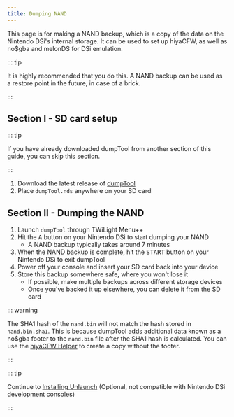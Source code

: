 ```yaml
---
title: Dumping NAND
---
```


This page is for making a NAND backup, which is a copy of the data on the Nintendo DSi's internal storage. It can be used to set up hiyaCFW, as well as no$gba and melonDS for DSi emulation.

::: tip

It is highly recommended that you do this. A NAND backup can be used as a restore point in the future, in case of a brick.

:::

## Section I - SD card setup

::: tip

If you have already downloaded dumpTool from another section of this guide, you can skip this section.

:::

1. Download the latest release of [dumpTool](https://github.com/zoogie/dumpTool/releases/latest/download/dumpTool.nds)
1. Place `dumpTool.nds` anywhere on your SD card


## Section II - Dumping the NAND

1. Launch `dumpTool` through TWiLight Menu++
1. Hit the <kbd class="face">A</kbd> button on your Nintendo DSi to start dumping your NAND
   - A NAND backup typically takes around 7 minutes
1. When the NAND backup is complete, hit the <kbd>START</kbd> button on your Nintendo DSi to exit dumpTool
1. Power off your console and insert your SD card back into your device
1. Store this backup somewhere safe, where you won't lose it
   - If possible, make multiple backups across different storage devices
   - Once you've backed it up elsewhere, you can delete it from the SD card

::: warning

The SHA1 hash of the `nand.bin` will not match the hash stored in `nand.bin.sha1`. This is because dumpTool adds additional data known as a no$gba footer to the `nand.bin` file after the SHA1 hash is calculated. You can use the [hiyaCFW Helper](https://github.com/mondul/HiyaCFW-Helper/releases) to create a copy without the footer.

:::

::: tip

Continue to [Installing Unlaunch](installing-unlaunch.html) (Optional, not compatible with Nintendo DSi development consoles)

:::
